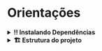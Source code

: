 # Orientações

<details>
  <summary><strong>‼️ Instalando Dependências</strong></summary><br />

1. Clone o repositório

- `git clone git@github.com:WilliamNunes905/Solar-System.git`.
- Entre na pasta do repositório que você acabou de clonar:
  - `cd sd-028-b-solar-system`

2. Instale as dependências e inicialize o projeto

- Instale as dependências:
  - `npm install`

3. Rodar o projeto

- Script para iniciar o projeto
  - `npm run dev`

</details>

<details>
<summary><strong>🏗 Estrutura do projeto</strong></summary><br />

O arquivo `src/components` contém a estrutura de componentes, que cria alguns elementos JSX. Leia cada componente atentamente para entender o que o código está fazendo.

É no `src/data` que fica armazenados todas os dados referente as missões e os planetas.

O arquivo `src/assets` contém todas as imagens dos planetas.

</details>
